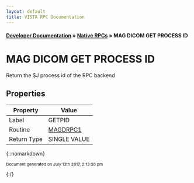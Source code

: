 ```yaml
---
layout: default
title: VISTA RPC Documentation
---
```


#### [Developer Documentation](../index) &#187; [Native RPCs](TableOfContents) &#187; MAG DICOM GET PROCESS ID<br/>
# MAG DICOM GET PROCESS ID

Return the $J process id of the RPC backend

## Properties

Property | Value
--- | ---
Label | GETPID
Routine | [MAGDRPC1](http://code.osehra.org/dox/Routine_MAGDRPC1_source.html)
Return Type | SINGLE VALUE




{::nomarkdown} <br/><p style="font-size: 11px">Document generated on July 13th 2017, 2:13:30 pm</p>{:/}